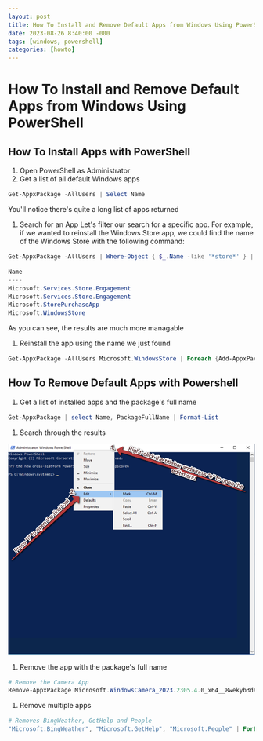 ```yaml
---
layout: post
title: How To Install and Remove Default Apps from Windows Using PowerShell
date: 2023-08-26 8:40:00 -000
tags: [windows, powershell]
categories: [howto]
---
```


# How To Install and Remove Default Apps from Windows Using PowerShell

## How To Install Apps with PowerShell

1. Open PowerShell as Administrator
1. Get a list of all default Windows apps
```powershell
Get-AppxPackage -AllUsers | Select Name
```
You'll notice there's quite a long list of apps returned
1. Search for an App
Let's filter our search for a specific app. For example, if we wanted to reinstall the Windows Store app, we could find the name of the Windows Store with the following command:
```powershell
Get-AppxPackage -AllUsers | Where-Object { $_.Name -like '*store*' } | Select Name
```
```powershell output
Name
----
Microsoft.Services.Store.Engagement
Microsoft.Services.Store.Engagement
Microsoft.StorePurchaseApp
Microsoft.WindowsStore
```
As you can see, the results are much more managable
1. Reinstall the app using the name we just found
```powershell
Get-AppxPackage -AllUsers Microsoft.WindowsStore | Foreach {Add-AppxPackage -DisableDevelopmentMode -Register "$($_.InstallLocation)\AppXManifest.xml"}
```


## How To Remove Default Apps with Powershell

1. Get a list of installed apps and the package's full name
```powershell
Get-AppxPackage | select Name, PackageFullName | Format-List
```
1. Search through the results 

![Powershell how to use find instruction screenshot](/assets/img/find-powershell.png)
1. Remove the app with the package's full name
```powershell
# Remove the Camera App
Remove-AppxPackage Microsoft.WindowsCamera_2023.2305.4.0_x64__8wekyb3d8bbwe
```
1. Remove multiple apps 
```powershell
# Removes BingWeather, GetHelp and People
"Microsoft.BingWeather", "Microsoft.GetHelp", "Microsoft.People" | ForEach { Get-AppxPackage -Name $_ | Remove-AppxPackage }
```